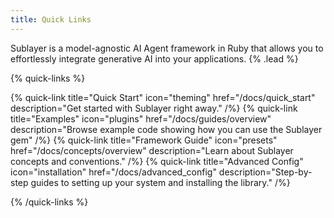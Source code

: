 ```yaml
---
title: Quick Links
---
```


Sublayer is a model-agnostic AI Agent framework in Ruby that allows you to effortlessly integrate generative AI into your applications. {% .lead %}

{% quick-links %}

{% quick-link title="Quick Start" icon="theming" href="/docs/quick_start" description="Get started with Sublayer right away." /%}
{% quick-link title="Examples" icon="plugins" href="/docs/guides/overview" description="Browse example code showing how you can use the Sublayer gem" /%}
{% quick-link title="Framework Guide" icon="presets" href="/docs/concepts/overview" description="Learn about Sublayer concepts and conventions." /%}
{% quick-link title="Advanced Config" icon="installation" href="/docs/advanced_config" description="Step-by-step guides to setting up your system and installing the library." /%}

{% /quick-links %}

